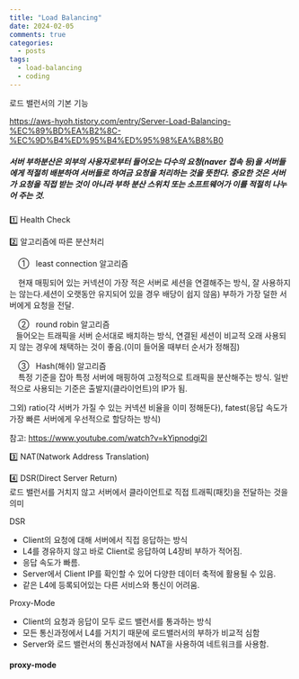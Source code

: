 ```yaml
---
title: "Load Balancing"
date: 2024-02-05
comments: true
categories:
  - posts
tags:
  - load-balancing
  - coding
---
```

<div class="sc-eGRUor gdnhbG atom-one"><p>로드 밸런서의 기본 기능</p>
<p><a href="https://aws-hyoh.tistory.com/entry/Server-Load-Balancing-%EC%89%BD%EA%B2%8C-%EC%9D%B4%ED%95%B4%ED%95%98%EA%B8%B0">https://aws-hyoh.tistory.com/entry/Server-Load-Balancing-%EC%89%BD%EA%B2%8C-%EC%9D%B4%ED%95%B4%ED%95%98%EA%B8%B0</a></p>
<h5 id="서버-부하분산은-외부의-사용자로부터-들어오는-다수의-요청naver-접속-등을-서버들에게-적절히-배분하여-서버들로-하여금-요청을-처리하는-것을-뜻한다-중요한-것은-서버가-요청을-직접-받는-것이-아니라-부하-분산-스위치-또는-소프트웨어가-이를-적절히-나누어-주는-것">서버 부하분산은 외부의 사용자로부터 들어오는 다수의 요청(naver 접속 등)을 서버들에게 적절히 배분하여 서버들로 하여금 요청을 처리하는 것을 뜻한다. 중요한 것은 서버가 요청을 직접 받는 것이 아니라 부하 분산 스위치 또는 소프트웨어가 이를 적절히 나누어 주는 것.</h5>
<p>1️⃣ Health Check </p>
<p>2️⃣ 알고리즘에 따른 분산처리</p>
<p>&nbsp;&nbsp;&nbsp; ① &nbsp;&nbsp;least connection 알고리즘</p>
<p>&nbsp;&nbsp;&nbsp; 현재 매핑되어 있는 커넥션이 가장 적은 서버로 세션을 연결해주는 방식, 잘 사용하지는 않는다.세션이 오랫동안 유지되어 있을 경우 배당이 쉽지 않음) 부하가 가장 덜한 서버에게 요청을 전달.</p>
<p>&nbsp;&nbsp;&nbsp; ② &nbsp;&nbsp;round robin 알고리즘<br>
&nbsp;&nbsp; 들어오는 트래픽을 서버 순서대로 배치하는 방식, 연결된 세션이 비교적 오래 사용되지 않는 경우에 채택하는 것이 좋음.(이미 들어올 때부터 순서가 정해짐)</p>
<p>&nbsp;&nbsp;&nbsp; ③ &nbsp;&nbsp;Hash(해쉬) 알고리즘<br>
&nbsp;&nbsp;&nbsp; 특정 기준을 잡아 특정 서버에 매핑하여 고정적으로 트래픽을 분산해주는 방식. 일반적으로 사용되는 기준은 출발지(클라이언트)의 IP가 됨.</p>
<p>그외) ratio(각 서버가 가질 수 있는 커넥션 비율을 이미 정해둔다), fatest(응답 속도가 가장 빠른 서버에게 우선적으로 할당하는 방식)</p>
<p>참고: <a href="https://www.youtube.com/watch?v=kYipnodgi2I">https://www.youtube.com/watch?v=kYipnodgi2I</a></p>
<p>3️⃣ NAT(Natwork Address Translation)</p>
<p>4️⃣ DSR(Direct Server Return)<br>
로드 밸런서를 거치지 않고 서버에서 클라이언트로 직접 트래픽(패킷)을 전달하는 것을 의미</p>
<p>DSR</p>
<ul>
<li>Client의 요청에 대해 서버에서 직접 응답하는 방식</li>
<li>L4를 경유하지 않고 바로 Client로 응답하여 L4장비 부하가 적어짐. </li>
<li>응답 속도가 빠름.</li>
<li>Server에서 Client IP를 확인할 수 있어 다양한 데이터 축적에 활용될 수 있음.</li>
<li>같은 L4에 등록되어있는 다른 서비스와 통신이 어려움.</li>
</ul>
<p>Proxy-Mode</p>
<ul>
<li>Client의 요청과 응답이 모두 로드 밸런서를 통과하는 방식</li>
<li>모든 통신과정에서 L4를 거치기 때문에 로드밸러서의 부하가 비교적 심함</li>
<li>Server와 로드 밸런서의 통신과정에서 NAT을 사용하여 네트워크를 사용함.</li>
</ul>
<h4 id="proxy-mode">proxy-mode</h4></div>